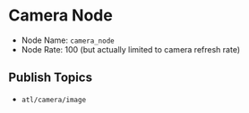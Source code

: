 # Camera Node

- Node Name: `camera_node`
- Node Rate: 100 (but actually limited to camera refresh rate)


## Publish Topics

- `atl/camera/image`
